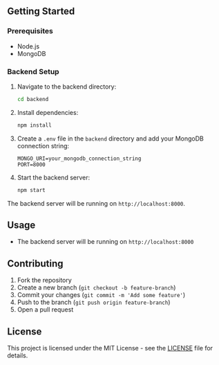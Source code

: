 
## Getting Started

### Prerequisites

- Node.js
- MongoDB

### Backend Setup

1. Navigate to the backend directory:

    ```sh
    cd backend
    ```

2. Install dependencies:

    ```sh
    npm install
    ```

3. Create a `.env` file in the `backend` directory and add your MongoDB connection string:

    ```
    MONGO_URI=your_mongodb_connection_string
    PORT=8000
    ```

4. Start the backend server:

    ```sh
    npm start
    ```

The backend server will be running on `http://localhost:8000`.

## Usage

- The backend server will be running on `http://localhost:8000`

## Contributing

1. Fork the repository
2. Create a new branch (`git checkout -b feature-branch`)
3. Commit your changes (`git commit -m 'Add some feature'`)
4. Push to the branch (`git push origin feature-branch`)
5. Open a pull request

## License

This project is licensed under the MIT License - see the [LICENSE](LICENSE) file for details.
